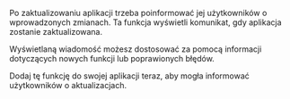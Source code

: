 ﻿Po zaktualizowaniu aplikacji trzeba poinformować jej użytkowników o wprowadzonych zmianach. Ta funkcja wyświetli komunikat, gdy aplikacja zostanie zaktualizowana.

Wyświetlaną wiadomość możesz dostosować za pomocą informacji dotyczących nowych funkcji lub poprawionych błędów.

Dodaj tę funkcję do swojej aplikacji teraz, aby mogła informować użytkowników o aktualizacjach.
